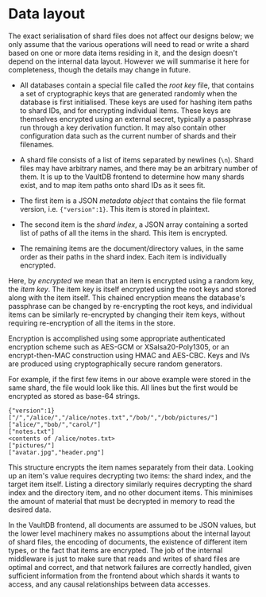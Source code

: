 # Data layout

The exact serialisation of shard files does not affect our designs below; we
only assume that the various operations will need to read or write a shard based
on one or more data items residing in it, and the design doesn't depend on the
internal data layout. However we will summarise it here for completeness, though
the details may change in future.

- All databases contain a special file called the _root key_ file, that contains
  a set of cryptographic keys that are generated randomly when the database is
  first initialised. These keys are used for hashing item paths to shard IDs,
  and for encrypting individual items. These keys are themselves encrypted using
  an external secret, typically a passphrase run through a key derivation
  function. It may also contain other configuration data such as the current
  number of shards and their filenames.

- A shard file consists of a list of items separated by newlines (`\n`). Shard
  files may have arbitrary names, and there may be an arbitrary number of them.
  It is up to the VaultDB frontend to determine how many shards exist, and to
  map item paths onto shard IDs as it sees fit.

- The first item is a JSON _metadata object_ that contains the file format
  version, i.e. `{"version":1}`. This item is stored in plaintext.

- The second item is the _shard index_, a JSON array containing a sorted list of
  paths of all the items in the shard. This item is encrypted.

- The remaining items are the document/directory values, in the same order as
  their paths in the shard index. Each item is individually encrypted.

Here, by _encrypted_ we mean that an item is encrypted using a random key, the
_item key_. The item key is itself encrypted using the root keys and stored
along with the item itself. This chained encryption means the database's
passphrase can be changed by re-encrypting the root keys, and individual items
can be similarly re-encrypted by changing their item keys, without requiring
re-encryption of all the items in the store.

Encryption is accomplished using some appropriate authenticated encryption
scheme such as AES-GCM or XSalsa20-Poly1305, or an encrypt-then-MAC construction
using HMAC and AES-CBC. Keys and IVs are produced using cryptographically secure
random generators.

For example, if the first few items in our above example were stored in the same
shard, the file would look like this. All lines but the first would be encrypted
as stored as base-64 strings.

    {"version":1}
    ["/","/alice/","/alice/notes.txt","/bob/","/bob/pictures/"]
    ["alice/","bob/","carol/"]
    ["notes.txt"]
    <contents of /alice/notes.txt>
    ["pictures/"]
    ["avatar.jpg","header.png"]

This structure encrypts the item names separately from their data. Looking up an
item's value requires decrypting two items: the shard index, and the target item
itself. Listing a directory similarly requires decrypting the shard index and
the directory item, and no other document items. This minimises the amount of
material that must be decrypted in memory to read the desired data.

In the VaultDB frontend, all documents are assumed to be JSON values, but the
lower level machinery makes no assumptions about the internal layout of shard
files, the encoding of documents, the existence of different item types, or the
fact that items are encrypted. The job of the internal middleware is just to
make sure that reads and writes of shard files are optimal and correct, and that
network failures are correctly handled, given sufficient information from the
frontend about which shards it wants to access, and any causal relationships
between data accesses.
